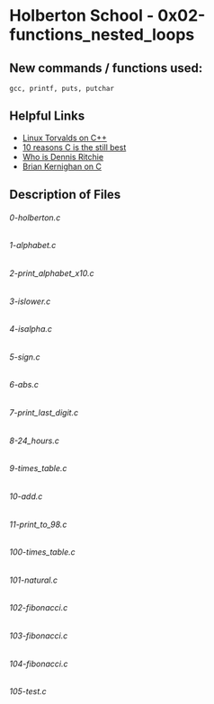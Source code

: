 # Holberton School - 0x02-functions_nested_loops
## New commands / functions used:
``gcc, printf, puts, putchar``
## Helpful Links
* [Linux Torvalds on C++](http://harmful.cat-v.org/software/c++/linus)
* [10 reasons C is the still best](http://www.woohooitsbacon.com/10-reasons-why-c-is-still-the-best-programming-language/)
* [Who is Dennis Ritchie](https://en.wikipedia.org/wiki/Dennis_Ritchie)
* [Brian Kernighan on C](https://www.youtube.com/watch?v=de2Hsvxaf8M)

## Description of Files
<h6>0-holberton.c</h6>
<h6>1-alphabet.c</h6>
<h6>2-print_alphabet_x10.c</h6>
<h6>3-islower.c</h6>
<h6>4-isalpha.c</h6>
<h6>5-sign.c</h6>
<h6>6-abs.c</h6>
<h6>7-print_last_digit.c</h6>
<h6>8-24_hours.c</h6>
<h6>9-times_table.c</h6>
<h6>10-add.c</h6>
<h6>11-print_to_98.c</h6>
<h6>100-times_table.c</h6>
<h6>101-natural.c</h6>
<h6>102-fibonacci.c</h6>
<h6>103-fibonacci.c</h6>
<h6>104-fibonacci.c</h6>
<h6>105-test.c</h6>
